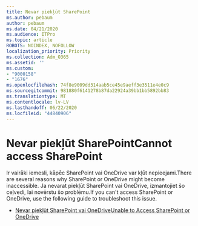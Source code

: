 ```yaml
---
title: Nevar piekļūt SharePoint
ms.author: pebaum
author: pebaum
ms.date: 04/21/2020
ms.audience: ITPro
ms.topic: article
ROBOTS: NOINDEX, NOFOLLOW
localization_priority: Priority
ms.collection: Adm_O365
ms.assetid: ''
ms.custom:
- "9000158"
- "1676"
ms.openlocfilehash: 74f8e9009dd314aab5ce45e9aeff3e3511e4e0c9
ms.sourcegitcommit: 981880f6141278b87da22924a39bb1bb5892bb83
ms.translationtype: MT
ms.contentlocale: lv-LV
ms.lasthandoff: 06/22/2020
ms.locfileid: "44840906"
---
```

# <a name="cannot-access-sharepoint"></a><span data-ttu-id="31cd6-102">Nevar piekļūt SharePoint</span><span class="sxs-lookup"><span data-stu-id="31cd6-102">Cannot access SharePoint</span></span>

<span data-ttu-id="31cd6-103">Ir vairāki iemesli, kāpēc SharePoint vai OneDrive var kļūt nepieejami.</span><span class="sxs-lookup"><span data-stu-id="31cd6-103">There are several reasons why SharePoint or OneDrive might become inaccessible.</span></span> <span data-ttu-id="31cd6-104">Ja nevarat piekļūt SharePoint vai OneDrive, izmantojiet šo ceļvedi, lai novērstu šo problēmu.</span><span class="sxs-lookup"><span data-stu-id="31cd6-104">If you can't access SharePoint or OneDrive, use the following guide to troubleshoot this issue.</span></span>

- [<span data-ttu-id="31cd6-105">Nevar piekļūt SharePoint vai OneDrive</span><span class="sxs-lookup"><span data-stu-id="31cd6-105">Unable to Access SharePoint or OneDrive</span></span>](https://docs.microsoft.com/sharepoint/troubleshoot/sharing-and-permissions/sharepoint-online-inaccessible)
